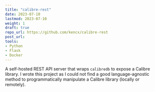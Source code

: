 ```yaml
---
title: "calibre-rest"
date: 2023-07-10
lastmod: 2023-07-10
weight: 1
draft: true
repo_url: https://github.com/kencx/calibre-rest
post_url:
tools:
- Python
- Flask
- Docker
---
```


A self-hosted REST API server that wraps `calibredb` to expose a Calibre
library. I wrote this project as I could not find a good language-agnostic
method to programmatically manipulate a Calibre library (locally or remotely).
